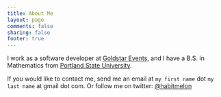 ```yaml
---
title: About Me
layout: page
comments: false
sharing: false
footer: true
---
```


I work as a software developer at [Goldstar Events](http://www.goldstar.com/), and I have a B.S. in Mathematics from [Portland State University](http://pdx.edu).

If you would like to contact me, send me an email at `my first name` dot `my last name` at gmail dot com. Or follow me on twitter: [@habitmelon](https://twitter.com/habitmelon)
